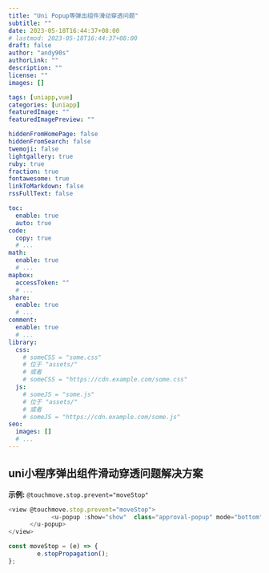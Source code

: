 ```yaml
---
title: "Uni Popup等弹出组件滑动穿透问题"
subtitle: ""
date: 2023-05-18T16:44:37+08:00
# lastmod: 2023-05-18T16:44:37+08:00
draft: false
author: "andy90s"
authorLink: ""
description: ""
license: ""
images: []

tags: [uniapp,vue]
categories: [uniapp]
featuredImage: ""
featuredImagePreview: ""

hiddenFromHomePage: false
hiddenFromSearch: false
twemoji: false
lightgallery: true
ruby: true
fraction: true
fontawesome: true
linkToMarkdown: false
rssFullText: false

toc:
  enable: true
  auto: true
code:
  copy: true
  # ...
math:
  enable: true
  # ...
mapbox:
  accessToken: ""
  # ...
share:
  enable: true
  # ...
comment:
  enable: true
  # ...
library:
  css:
    # someCSS = "some.css"
    # 位于 "assets/"
    # 或者
    # someCSS = "https://cdn.example.com/some.css"
  js:
    # someJS = "some.js"
    # 位于 "assets/"
    # 或者
    # someJS = "https://cdn.example.com/some.js"
seo:
  images: []
  # ...
---
```

<!--more-->
## uni小程序弹出组件滑动穿透问题解决方案
**示例:** `@touchmove.stop.prevent="moveStop"`
```js
<view @touchmove.stop.prevent="moveStop">
			<u-popup :show="show"  class="approval-popup" mode="bottom" :round="18" @close="close">
      </u-popup>
</view>

const moveStop = (e) => {
		e.stopPropagation();
};
```